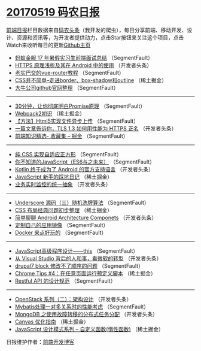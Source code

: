 # [20170519 码农日报](https://github.com/kujian/frontendDaily/blob/master/2017/05/19.md)

[前端日报](http://caibaojian.com/c/news)栏目数据来自[码农头条](http://hao.caibaojian.com/)（我开发的爬虫），每日分享前端、移动开发、设计、资源和资讯等，为开发者提供动力，点击Star按钮来关注这个项目，点击Watch来收听每日的更新[Github主页](https://github.com/kujian/frontendDaily)
* [蚂蚁金服 17 年暑假实习生前端面试总结](http://hao.caibaojian.com/38556.html) （SegmentFault）
* [HTTPS 原理浅析及其在 Android 中的使用](http://hao.caibaojian.com/38570.html) （开发者头条）
* [老实巴交的vue-router教程](http://hao.caibaojian.com/38553.html) （SegmentFault）
* [CSS并不简单&#8211;走进border、box-shadow和outline](http://hao.caibaojian.com/38521.html) （稀土掘金）
* [大牛公司github官网整理](http://hao.caibaojian.com/38541.html) （SegmentFault）

***
* [30分钟，让你彻底明白Promise原理](http://hao.caibaojian.com/38542.html) （SegmentFault）
* [Webpack2初识](http://hao.caibaojian.com/38522.html) （稀土掘金）
* [【方法】Html5实现文件异步上传](http://hao.caibaojian.com/38545.html) （SegmentFault）
* [一篇文章告诉你，TLS 1.3 如何用性能为 HTTPS 正名](http://hao.caibaojian.com/38568.html) （开发者头条）
* [前端知识精选- 收藏集 &#8211; 掘金](http://hao.caibaojian.com/38547.html) （SegmentFault）

***
* [纯 CSS 实现自适应正方形](http://hao.caibaojian.com/38548.html) （SegmentFault）
* [你不知道的JavaScript（ES6与之未来）](http://hao.caibaojian.com/38539.html) （SegmentFault）
* [Kotlin 终于成为了 Android 的官方支持语言](http://hao.caibaojian.com/38569.html) （开发者头条）
* [JavaScript 新手的踩坑日记](http://hao.caibaojian.com/38519.html) （稀土掘金）
* [业务实时监控的统一抽象](http://hao.caibaojian.com/38567.html) （开发者头条）

***
* [Underscore 源码（三）随机洗牌算法](http://hao.caibaojian.com/38557.html) （SegmentFault）
* [CSS 布局经典问题初步整理](http://hao.caibaojian.com/38526.html) （稀土掘金）
* [简单聊聊 Android Architecture Componets](http://hao.caibaojian.com/38563.html) （开发者头条）
* [定制自己的应用镜像](http://hao.caibaojian.com/38554.html) （SegmentFault）
* [Docker 来点好玩的](http://hao.caibaojian.com/38555.html) （SegmentFault）

***
* [JavaScript高级程序设计——this](http://hao.caibaojian.com/38549.html) （SegmentFault）
* [从 Visual Studio 背后的人和事，看微软的转型](http://hao.caibaojian.com/38571.html) （开发者头条）
* [drupal7 block 修改不了顺序的问题](http://hao.caibaojian.com/38552.html) （SegmentFault）
* [Chrome Tips #4：在任意页面运行预定义脚本](http://hao.caibaojian.com/38520.html) （稀土掘金）
* [Restful API 的设计规范](http://hao.caibaojian.com/38543.html) （SegmentFault）

***
* [OpenStack 系列（二）：架构设计](http://hao.caibaojian.com/38565.html) （开发者头条）
* [Mybatis处理一对多关系时的性能考虑](http://hao.caibaojian.com/38544.html) （SegmentFault）
* [MongoDB 之使用故障转移的分布式任务分配](http://hao.caibaojian.com/38566.html) （开发者头条）
* [Canvas 优化指南](http://hao.caibaojian.com/38523.html) （稀土掘金）
* [JavaScript 设计模式系列 &#8211; 自定义函数(惰性函数)](http://hao.caibaojian.com/38524.html) （稀土掘金）

日报维护作者：[前端开发博客](http://caibaojian.com/) 
